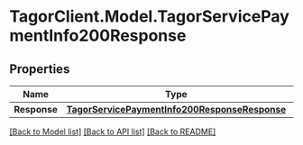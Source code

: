 # TagorClient.Model.TagorServicePaymentInfo200Response

## Properties

Name | Type | Description | Notes
------------ | ------------- | ------------- | -------------
**Response** | [**TagorServicePaymentInfo200ResponseResponse**](TagorServicePaymentInfo200ResponseResponse.md) |  | [optional] 

[[Back to Model list]](../README.md#documentation-for-models) [[Back to API list]](../README.md#documentation-for-api-endpoints) [[Back to README]](../README.md)


